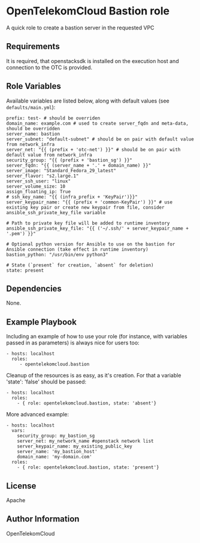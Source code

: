 OpenTelekomCloud Bastion role
=============================

A quick role to create a bastion server in the requested VPC

Requirements
------------

It is required, that openstacksdk is installed on the execution host and connection to the OTC is provided.

Role Variables
--------------

Available variables are listed below, along with default values (see `defaults/main.yml`):

    prefix: test- # should be overriden
    domain_name: example.com # used to create server_fqdn and meta-data, should be overridden
    server_name: bastion
    server_subnet: "default-subnet" # should be on pair with default value from network_infra
    server_net: "{{ (prefix + 'otc-net') }}" # should be on pair with default value from network_infra
    security_group: "{{ (prefix + 'bastion_sg') }}"
    server_fqdn: "{{ (server_name + '.' + domain_name) }}"
    server_image: "Standard_Fedora_29_latest"
    server_flavor: "s2.large.1"
    server_ssh_user: "linux"
    server_volume_size: 10
    assign_floating_ip: True
    # ssh_key_name: "{{ (infra_prefix + 'KeyPair')}}"
    server_keypair_name: "{{ (prefix + 'common-KeyPair') }}" # use existing key pair or create new keypair from file, consider ansible_ssh_private_key_file variable
    
    # Path to private key file will be added to runtime inventory
    ansible_ssh_private_key_file: "{{ ('~/.ssh/' + server_keypair_name + '.pem') }}"
    
    # Optional python version for Ansible to use on the bastion for Ansible connection (take effect in runtime inventory)
    bastion_python: "/usr/bin/env python3"

    # State (`present` for creation, `absent` for deletion)
    state: present


Dependencies
------------

None.

Example Playbook
----------------

Including an example of how to use your role (for instance, with variables passed in as parameters) is always nice for users too:

    - hosts: localhost
      roles:
         - opentelekomcloud.bastion

Cleanup of the resources is as easy, as it's creation. For that a variable 'state': 'false' should be passed:

    - hosts: localhost
      roles:
        - { role: opentelekomcloud.bastion, state: 'absent'}

More advanced example:

    - hosts: localhost
      vars:
        security_group: my_bastion_sg
        server_net: my_network_name #openstack network list
        server_keypair_name: my_existing_public_key
        server_name: 'my_bastion_host'
        domain_name: 'my-domain.com'
      roles:
        - { role: opentelekomcloud.bastion, state: 'present'}


License
-------

Apache


Author Information
------------------

OpenTelekomCloud
